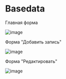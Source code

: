 # Basedata
Главная форма

![image](https://user-images.githubusercontent.com/48158561/120137512-4e050700-c1f6-11eb-9029-608c5e0b9a4b.png)

Форма "Добавить запись"

![image](https://user-images.githubusercontent.com/48158561/120137334-e353cb80-c1f5-11eb-9ead-37c84f9e861f.png)

Форма "Редактировать"

![image](https://user-images.githubusercontent.com/48158561/120137501-480f2600-c1f6-11eb-81a0-48c89f7dfda4.png)

